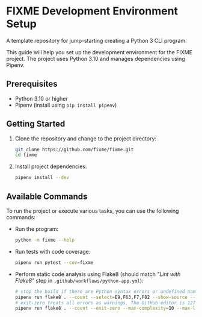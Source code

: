 # FIXME Development Environment Setup
A template repository for jump-starting creating a Python 3 CLI program.

This guide will help you set up the development environment for the FIXME project.
The project uses Python 3.10 and manages dependencies using Pipenv.

## Prerequisites
- Python 3.10 or higher
- Pipenv (install using `pip install pipenv`)

## Getting Started

1. Clone the repository and change to the project directory:
   ```bash
   git clone https://github.com/fixme/fixme.git
   cd fixme
   ```
2. Install project dependencies:
   ```bash
   pipenv install --dev
   ```

## Available Commands

To run the project or execute various tasks, you can use the following commands:

- Run the program:
  ```bash
  python -m fixme --help
  ```

- Run tests with code coverage:
  ```bash
  pipenv run pytest --cov=fixme
  ```

- Perform static code analysis using Flake8 (should match _"Lint with Flake8"_ step in `.github/workflows/python-app.yml`):
  ```bash
  # stop the build if there are Python syntax errors or undefined names
  pipenv run flake8 . --count --select=E9,F63,F7,F82 --show-source --statistics
  # exit-zero treats all errors as warnings. The GitHub editor is 127 chars wide
  pipenv run flake8 . --count --exit-zero --max-complexity=10 --max-line-length=127 --statistics
  ```

